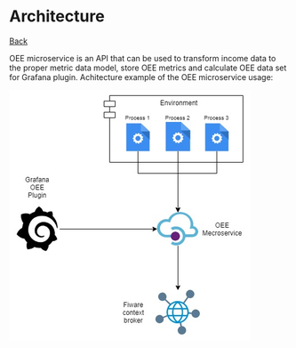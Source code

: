 # Architecture

[Back](/README.md#architecture)

OEE microservice is an API that can be used to transform income data to the proper metric data model, store OEE metrics and calculate OEE data set for Grafana plugin.
Achitecture example of the OEE microservice usage:

![Architecture](/docs/images/Architecture.jpg)


